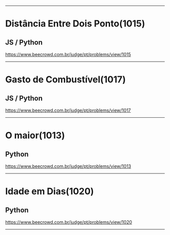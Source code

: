 ___
# Distância Entre Dois Ponto(1015)
## JS / Python
<https://www.beecrowd.com.br/judge/pt/problems/view/1015>
___

# Gasto de Combustível(1017)
## JS / Python
<https://www.beecrowd.com.br/judge/pt/problems/view/1017>
___

# O maior(1013)
## Python
<https://www.beecrowd.com.br/judge/pt/problems/view/1013>
___

# Idade em Dias(1020)
## Python
<https://www.beecrowd.com.br/judge/pt/problems/view/1020>
___




